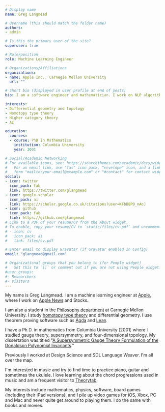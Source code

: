 ```yaml
---
# Display name
name: Greg Langmead

# Username (this should match the folder name)
authors:
- admin

# Is this the primary user of the site?
superuser: true

# Role/position
role: Machine Learning Engineer

# Organizations/Affiliations
organizations:
- name: Apple Inc., Carnegie Mellon University
  url: ""

# Short bio (displayed in user profile at end of posts)
bio: I am a software engineer and mathematician. I work on NLP algorithms for Apple News, and research homotopy type theory in CMU's philosophy department.

interests:
- Differential geometry and topology
- Homotopy type theory
- Higher category theory
- AI

education:
  courses:
  - course: PhD in Mathematics
    institution: Columbia University
    year: 2001

# Social/Academic Networking
# For available icons, see: https://sourcethemes.com/academic/docs/widgets/#icons
#   For an email link, use "fas" icon pack, "envelope" icon, and a link in the
#   form "mailto:your-email@example.com" or "#contact" for contact widget.
social:
- icon: twitter
  icon_pack: fab
  link: https://twitter.com/glangmead
- icon: google-scholar
  icon_pack: ai
  link: https://scholar.google.co.uk/citations?user=KFbBBPD_nAoJ
- icon: github
  icon_pack: fab
  link: https://github.com/glangmead
# Link to a PDF of your resume/CV from the About widget.
# To enable, copy your resume/CV to `static/files/cv.pdf` and uncomment the lines below.  
# - icon: cv
#   icon_pack: ai
#   link: files/cv.pdf

# Enter email to display Gravatar (if Gravatar enabled in Config)
email: "glangmead@gmail.com"

# Organizational groups that you belong to (for People widget)
#   Set this to `[]` or comment out if you are not using People widget.  
#user_groups:
#- Researchers
#- Visitors
---
```

My name is Greg Langmead. I am a machine learning engineer at [Apple](https://machinelearning.apple.com), where I work on [Apple News](https://www.apple.com/news/) and Stocks.

I am also a student in the [Philosophy department](https://www.cmu.edu/dietrich/philosophy) at Carnegie Mellon University. I study [homotopy type theory](https://homotopytypetheory.org) and differential geometry. I use theorem proving software such as [Agda](https://en.wikipedia.org/wiki/Agda_(programming_language)) and [Lean](https://leanprover.github.io).

I have a Ph.D. in mathematics from Columbia University (2001) where I studied gauge theory, supersymmetry, and four-dimensional topology. My dissertation was titled "[A Supersymmetric Gauge Theory Formulation of the Donaldson Polynomial Invariants](https://arxiv.org/abs/hep-th/0210192)."

Previously I worked at Design Science and SDL Language Weaver. I'm all over the map.

I'm interested in music and try to find time to practice piano, guitar and sometimes the ukulele. I love learning about the chord progressions used in music and am a frequent visitor to [Theorytab](https://www.hooktheory.com/theorytab).

My interests include mathematics, physics, software, board games (including their iPad versions), and I pile up video games for iOS, Xbox, PC and Mac and never quite get around to playing them. I do the same with books and movies.
